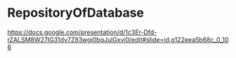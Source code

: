 # RepositoryOfDatabase
https://docs.google.com/presentation/d/1c3Er-Dfd-rZALSM8W27IG31dy7Z83wgi0bqJulGxvi0/edit#slide=id.g122eea5b68c_0_106
